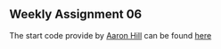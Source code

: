 ## Weekly Assignment 06

The start code provide by [Aaron Hill](https://github.com/aaronxhill) can be found [here](https://github.com/visualizedata/data-structures/tree/master/weekly_assignment_06)
